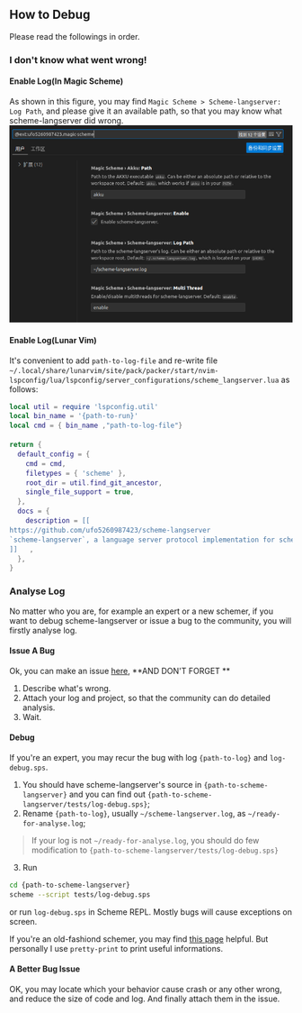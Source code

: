 ## How to Debug

Please read the followings in order.

### I don't know what went wrong!

#### Enable Log(In Magic Scheme)
As shown in this figure, you may find `Magic Scheme > Scheme-langserver: Log Path`, and please give it an available path, so that you may know what scheme-langserver did wrong.
![Config Magic Scheme](figure/configMagicScheme.png "config Magic Scheme")

#### Enable Log(Lunar Vim)

It's convenient to add `path-to-log-file` and re-write file `~/.local/share/lunarvim/site/pack/packer/start/nvim-lspconfig/lua/lspconfig/server_configurations/scheme_langserver.lua` as follows:
```lua
local util = require 'lspconfig.util'
local bin_name = '{path-to-run}'
local cmd = { bin_name ,"path-to-log-file"}

return {
  default_config = {
    cmd = cmd,
    filetypes = { 'scheme' },
    root_dir = util.find_git_ancestor,
    single_file_support = true,
  },
  docs = {
    description = [[
https://github.com/ufo5260987423/scheme-langserver
`scheme-langserver`, a language server protocol implementation for scheme
]]   ,
  },
}
```

### Analyse Log 

No matter who you are, for example an expert or a new schemer, if you want to debug scheme-langserver or issue a bug to the community, you will firstly analyse log.

#### Issue A Bug

Ok, you can make an issue [here](https://github.com/ufo5260987423/scheme-langserver/issues), **AND DON'T FORGET **

1. Describe what's wrong.
2. Attach your log and project, so that the community can do detailed analysis.
3. Wait.

#### Debug

If you're an expert, you may recur the bug with log `{path-to-log}` and `log-debug.sps`. 

1. You should have scheme-langserver's source in `{path-to-scheme-langserver}` and you can find out `{path-to-scheme-langserver/tests/log-debug.sps}`;
2. Rename `{path-to-log}`, usually `~/scheme-langserver.log`, as `~/ready-for-analyse.log`;
> If your log is not `~/ready-for-analyse.log`, you should do few modification to `{path-to-scheme-langserver/tests/log-debug.sps}`
3. Run 
```bash
cd {path-to-scheme-langserver}
scheme --script tests/log-debug.sps
```
or run `log-debug.sps` in Scheme REPL. Mostly bugs will cause exceptions on screen.

If you're an old-fashiond schemer, you may find [this page](https://www.scheme.com/debug/debug.html#g1) helpful. But personally I use `pretty-print` to print useful informations.

#### A Better Bug Issue

OK, you may locate which your behavior cause crash or any other wrong, and reduce the size of code and log. And finally attach them in the issue.